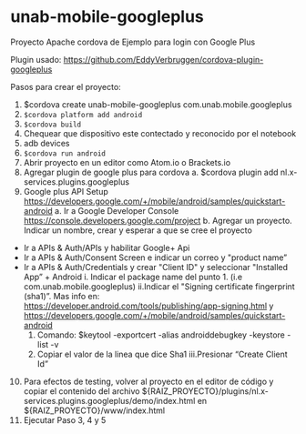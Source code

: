 # unab-mobile-googleplus

Proyecto Apache cordova de Ejemplo para login con Google Plus

Plugin usado: https://github.com/EddyVerbruggen/cordova-plugin-googleplus

Pasos para crear el proyecto:

1. $cordova create unab-mobile-googleplus com.unab.mobile.googleplus
2. ``` $cordova platform add android ```
3. ``` $cordova build ```
4. Chequear que dispositivo este contectado y reconocido por el notebook
5. adb devices
6. ``` $cordova run android ```
7. Abrir proyecto en un editor como Atom.io o Brackets.io
8. Agregar plugin de google plus para cordova
	a. $cordova plugin add nl.x-services.plugins.googleplus
9. Google plus API Setup https://developers.google.com/+/mobile/android/samples/quickstart-android
	a. Ir a Google Developer Console https://console.developers.google.com/project
	b. Agregar un proyecto. Indicar un nombre, crear y esperar a que se cree el proyecto
  * Ir a APIs & Auth/APIs y habilitar Google+ Api
  * Ir a APIs & Auth/Consent Screen e indicar un correo y "product name”
  * Ir a APIs & Auth/Credentials y crear "Client ID" y seleccionar "Installed App” + Android
    i. Indicar el package name del punto 1. (i.e com.unab.mobile.googleplus)
    ii.Indicar el "Signing certificate fingerprint (sha1)”. Mas info en: https://developer.android.com/tools/publishing/app-signing.html y https://developers.google.com/+/mobile/android/samples/quickstart-android
      1. Comando: $keytool -exportcert -alias androiddebugkey -keystore <path-to-debug-or-production-keystore> -list -v
      2. Copiar el valor de la linea que dice Sha1
    iii.Presionar “Create Client Id”
10. Para efectos de testing, volver al proyecto en el editor de código y copiar el contenido del archivo ${RAIZ_PROYECTO}/plugins/nl.x-services.plugins.googleplus/demo/index.html en ${RAIZ_PROYECTO}/www/index.html
11. Ejecutar Paso 3, 4 y 5

 
